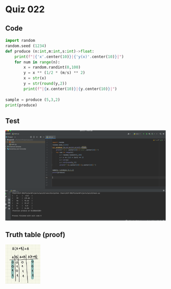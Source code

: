 # Quiz 022
## Code
```.py
import random
random.seed (1234)
def produce (n:int,m:int,s:int)->float:
    print(f"|{'x'.center(10)}|{'y(x)'.center(10)}|")
    for num in range(n):
        x = random.randint(0,100)
        y = x ** (1/2 * (m/s) ** 2)
        x = str(x)
        y = str(round(y,2))
        print(f"|{x.center(10)}|{y.center(10)}|")

sample = produce (5,3,2)
print(produce)
```
## Test
![](quiz022.png)
## Truth table (proof)
![](quiz022_proof.png)
